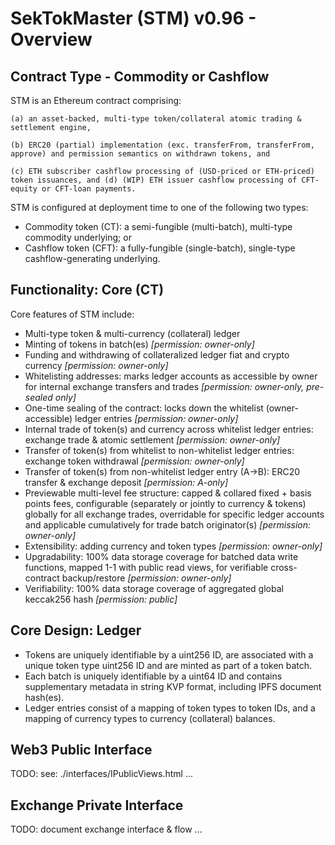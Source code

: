 # SekTokMaster (STM) v0.96 - Overview

## Contract Type - Commodity or Cashflow
STM is an Ethereum contract comprising:

    (a) an asset-backed, multi-type token/collateral atomic trading & settlement engine,
    
    (b) ERC20 (partial) implementation (exc. transferFrom, transferFrom, approve) and permission semantics on withdrawn tokens, and
    
    (c) ETH subscriber cashflow processing of (USD-priced or ETH-priced) token issuances, and (d) (WIP) ETH issuer cashflow processing of CFT-equity or CFT-loan payments. 

STM is configured at deployment time to one of the following two types:
* Commodity token (CT):  a semi-fungible (multi-batch), multi-type commodity underlying; or
* Cashflow token (CFT): a fully-fungible (single-batch), single-type cashflow-generating underlying.

## Functionality: Core (CT)
Core features of STM include:
* Multi-type token & multi-currency (collateral) ledger
* Minting of tokens in batch(es) *[permission: owner-only]*
* Funding and withdrawing of collateralized ledger fiat and crypto currency *[permission: owner-only]*
* Whitelisting addresses: marks ledger accounts as accessible by owner for internal exchange transfers and trades *[permission: owner-only, pre-sealed only]*
* One-time sealing of the contract: locks down the whitelist (owner-accessible) ledger entries *[permission: owner-only]*
* Internal trade of token(s) and currency across whitelist ledger entries: exchange trade & atomic settlement *[permission: owner-only]*
* Transfer of token(s) from whitelist to non-whitelist ledger entries: exchange token withdrawal *[permission: owner-only]*
* Transfer of token(s) from non-whitelist ledger entry (A->B): ERC20 transfer & exchange deposit *[permission: A-only]*
* Previewable multi-level fee structure: capped & collared fixed + basis points fees, configurable (separately or jointly to currency & tokens) globally for all exchange trades, overridable for specific ledger accounts and applicable cumulatively for trade batch originator(s) *[permission: owner-only]*
* Extensibility: adding currency and token types *[permission: owner-only]*
* Upgradability: 100% data storage coverage for batched data write functions, mapped 1-1 with public read views, for verifiable cross-contract backup/restore *[permission: owner-only]*
* Verifiability: 100% data storage coverage of aggregated global keccak256 hash *[permission: public]*

## Core Design: Ledger
* Tokens are uniquely identifiable by a uint256 ID, are associated with a unique token type uint256 ID and are minted as part of a token batch.
* Each batch is uniquely identifiable by a uint64 ID and contains supplementary metadata in string KVP format, including IPFS document hash(es).
* Ledger entries consist of a mapping of token types to token IDs, and a mapping of currency types to currency (collateral) balances.

## Web3 Public Interface
TODO: see: ./interfaces/IPublicViews.html ...

## Exchange Private Interface
TODO: document exchange interface & flow ...


